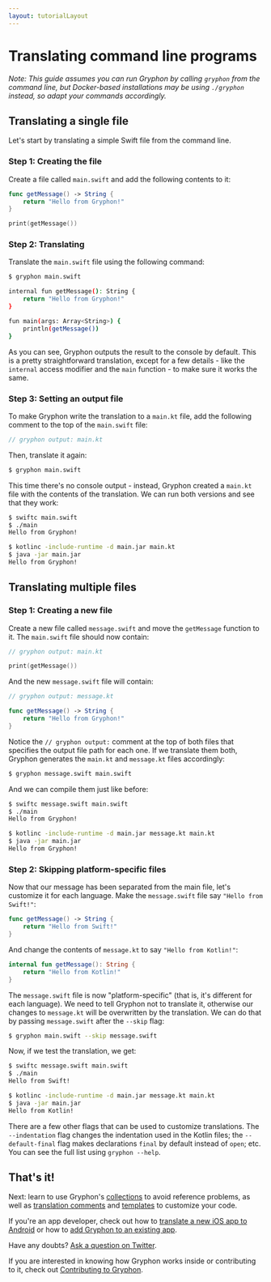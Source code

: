 ```yaml
---
layout: tutorialLayout
---
```


# Translating command line programs

*Note: This guide assumes you can run Gryphon by calling `gryphon` from the command line, but Docker-based installations may be using `./gryphon` instead, so adapt your commands accordingly.*

## Translating a single file

Let's start by translating a simple Swift file from the command line.

### Step 1: Creating the file

Create a file called `main.swift` and add the following contents to it:

```` swift
func getMessage() -> String {
    return "Hello from Gryphon!"
}

print(getMessage())
````

### Step 2: Translating

Translate the `main.swift` file using the following command:

```` bash
$ gryphon main.swift

internal fun getMessage(): String {
    return "Hello from Gryphon!"
}

fun main(args: Array<String>) {
    println(getMessage())
}
````

As you can see, Gryphon outputs the result to the console by default. This is a pretty straightforward translation, except for a few details - like the `internal` access modifier and the `main` function - to make sure it works the same.

### Step 3: Setting an output file

To make Gryphon write the translation to a `main.kt` file, add the following comment to the top of the `main.swift` file:

```` swift
// gryphon output: main.kt
````

Then, translate it again:

```` bash
$ gryphon main.swift
````

This time there's no console output - instead, Gryphon created a `main.kt` file with the contents of the translation. We can run both versions and see that they work:

```` bash
$ swiftc main.swift
$ ./main
Hello from Gryphon!

$ kotlinc -include-runtime -d main.jar main.kt
$ java -jar main.jar
Hello from Gryphon!
````


## Translating multiple files

### Step 1: Creating a new file

Create a new file called `message.swift` and move the `getMessage` function to it. The `main.swift` file should now contain:

```` swift
// gryphon output: main.kt

print(getMessage())
````

And the new `message.swift` file will contain:

```` swift
// gryphon output: message.kt

func getMessage() -> String {
    return "Hello from Gryphon!"
}
````

Notice the `// gryphon output:` comment at the top of both files that specifies the output file path for each one. If we translate them both, Gryphon generates the `main.kt` and `message.kt` files accordingly:

```` bash
$ gryphon message.swift main.swift
````

And we can compile them just like before:

```` bash
$ swiftc message.swift main.swift
$ ./main
Hello from Gryphon!

$ kotlinc -include-runtime -d main.jar message.kt main.kt
$ java -jar main.jar
Hello from Gryphon!
````

### Step 2: Skipping platform-specific files

Now that our message has been separated from the main file, let's customize it for each language. Make the `message.swift` file say `"Hello from Swift!"`:

```` swift
func getMessage() -> String {
    return "Hello from Swift!"
}
````

And change the contents of `message.kt` to say `"Hello from Kotlin!"`:

```` kotlin
internal fun getMessage(): String {
    return "Hello from Kotlin!"
}
````

The `message.swift` file is now "platform-specific" (that is, it's different for each language). We need to tell Gryphon not to translate it, otherwise our changes to `message.kt` will be overwritten by the translation. We can do that by passing `message.swift` after the  `--skip` flag:

```` bash
$ gryphon main.swift --skip message.swift
````

Now, if we test the translation, we get:

```` bash
$ swiftc message.swift main.swift
$ ./main
Hello from Swift!

$ kotlinc -include-runtime -d main.jar message.kt main.kt
$ java -jar main.jar
Hello from Kotlin!
````

There are a few other flags that can be used to customize translations. The `--indentation` flag changes the indentation used in the Kotlin files; the `--default-final` flag makes declarations `final` by default instead of `open`; etc. You can see the full list using `gryphon --help`.

## That's it!

Next: learn to use Gryphon's [collections](collections.html) to avoid reference problems, as well as [translation comments](translationComments.html) and [templates](templates.html) to customize your code.

If you're an app developer, check out how to [translate a new iOS app to Android](translatingANewiOSAppToAndroid.html) or how to [add Gryphon to an existing app](addingGryphonToAnExistingApp.html).

Have any doubts? [Ask a question on Twitter](https://twitter.com/gryphonblog).

If you are interested in knowing how Gryphon works inside or contributing to it, check out [Contributing to Gryphon](contributing.html).
